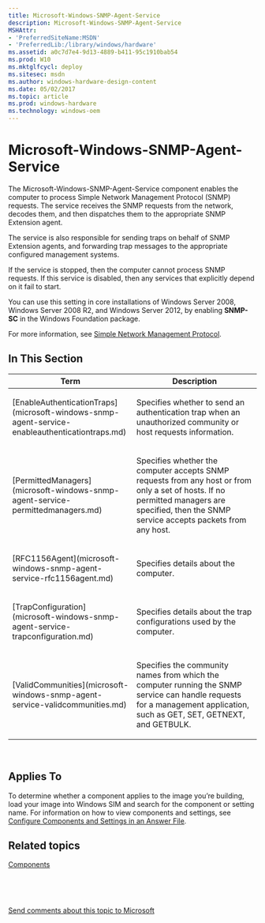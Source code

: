 ```yaml
---
title: Microsoft-Windows-SNMP-Agent-Service
description: Microsoft-Windows-SNMP-Agent-Service
MSHAttr:
- 'PreferredSiteName:MSDN'
- 'PreferredLib:/library/windows/hardware'
ms.assetid: a0c7d7e4-9d13-4889-b411-95c1910bab54
ms.prod: W10
ms.mktglfcycl: deploy
ms.sitesec: msdn
ms.author: windows-hardware-design-content
ms.date: 05/02/2017
ms.topic: article
ms.prod: windows-hardware
ms.technology: windows-oem
---
```


# Microsoft-Windows-SNMP-Agent-Service


The Microsoft-Windows-SNMP-Agent-Service component enables the computer to process Simple Network Management Protocol (SNMP) requests. The service receives the SNMP requests from the network, decodes them, and then dispatches them to the appropriate SNMP Extension agent.

The service is also responsible for sending traps on behalf of SNMP Extension agents, and forwarding trap messages to the appropriate configured management systems.

If the service is stopped, then the computer cannot process SNMP requests. If this service is disabled, then any services that explicitly depend on it fail to start.

You can use this setting in core installations of Windows Server 2008, Windows Server 2008 R2, and Windows Server 2012, by enabling **SNMP-SC** in the Windows Foundation package.

For more information, see [Simple Network Management Protocol](http://go.microsoft.com/fwlink/?LinkId=139843).

## In This Section


<table>
<colgroup>
<col width="50%" />
<col width="50%" />
</colgroup>
<thead>
<tr class="header">
<th>Term</th>
<th>Description</th>
</tr>
</thead>
<tbody>
<tr class="odd">
<td><p>[EnableAuthenticationTraps](microsoft-windows-snmp-agent-service-enableauthenticationtraps.md)</p></td>
<td><p>Specifies whether to send an authentication trap when an unauthorized community or host requests information.</p></td>
</tr>
<tr class="even">
<td><p>[PermittedManagers](microsoft-windows-snmp-agent-service-permittedmanagers.md)</p></td>
<td><p>Specifies whether the computer accepts SNMP requests from any host or from only a set of hosts. If no permitted managers are specified, then the SNMP service accepts packets from any host.</p></td>
</tr>
<tr class="odd">
<td><p>[RFC1156Agent](microsoft-windows-snmp-agent-service-rfc1156agent.md)</p></td>
<td><p>Specifies details about the computer.</p></td>
</tr>
<tr class="even">
<td><p>[TrapConfiguration](microsoft-windows-snmp-agent-service-trapconfiguration.md)</p></td>
<td><p>Specifies details about the trap configurations used by the computer.</p></td>
</tr>
<tr class="odd">
<td><p>[ValidCommunities](microsoft-windows-snmp-agent-service-validcommunities.md)</p></td>
<td><p>Specifies the community names from which the computer running the SNMP service can handle requests for a management application, such as GET, SET, GETNEXT, and GETBULK.</p></td>
</tr>
</tbody>
</table>

 

## Applies To


To determine whether a component applies to the image you’re building, load your image into Windows SIM and search for the component or setting name. For information on how to view components and settings, see [Configure Components and Settings in an Answer File](https://msdn.microsoft.com/library/windows/hardware/dn915078).

## Related topics


[Components](components-b-unattend.md)

 

 

[Send comments about this topic to Microsoft](mailto:wsddocfb@microsoft.com?subject=Documentation%20feedback%20%5Bp_unattend\p_unattend%5D:%20Microsoft-Windows-SNMP-Agent-Service%20%20RELEASE:%20%2810/3/2016%29&body=%0A%0APRIVACY%20STATEMENT%0A%0AWe%20use%20your%20feedback%20to%20improve%20the%20documentation.%20We%20don't%20use%20your%20email%20address%20for%20any%20other%20purpose,%20and%20we'll%20remove%20your%20email%20address%20from%20our%20system%20after%20the%20issue%20that%20you're%20reporting%20is%20fixed.%20While%20we're%20working%20to%20fix%20this%20issue,%20we%20might%20send%20you%20an%20email%20message%20to%20ask%20for%20more%20info.%20Later,%20we%20might%20also%20send%20you%20an%20email%20message%20to%20let%20you%20know%20that%20we've%20addressed%20your%20feedback.%0A%0AFor%20more%20info%20about%20Microsoft's%20privacy%20policy,%20see%20http://privacy.microsoft.com/default.aspx. "Send comments about this topic to Microsoft")





